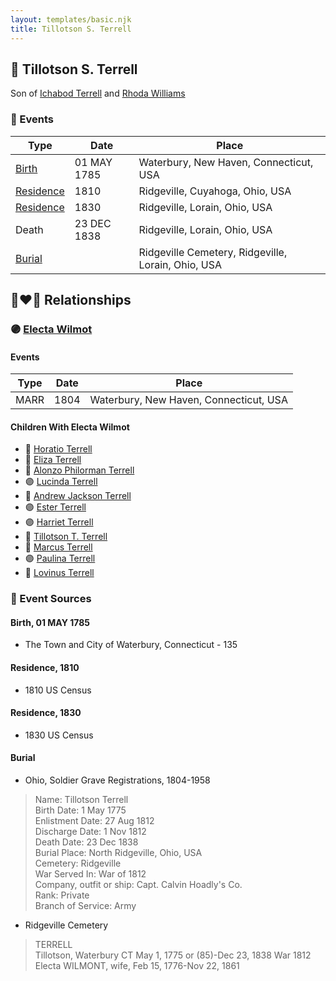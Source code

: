 ```yaml
---
layout: templates/basic.njk
title: Tillotson S. Terrell
---
```

## 🔵 Tillotson S. Terrell

Son of [Ichabod Terrell](/people/6/66420816) and [Rhoda Williams](/people/2/220352)

### 📆 Events

Type | Date | Place
------ | ------ | ------
[Birth](#event-0) | 01 MAY 1785 | Waterbury, New Haven, Connecticut, USA
[Residence](#event-1) | 1810 | Ridgeville, Cuyahoga, Ohio, USA
[Residence](#event-2) | 1830 | Ridgeville, Lorain, Ohio, USA
Death | 23 DEC 1838 | Ridgeville, Lorain, Ohio, USA
[Burial](#event-4) |  | Ridgeville Cemetery, Ridgeville, Lorain, Ohio, USA

## 👩‍❤️‍👨 Relationships

### 🟣 [Electa Wilmot](/people/7/77370498)

#### Events

Type | Date | Place
------ | ------ | ------
MARR | 1804 | Waterbury, New Haven, Connecticut, USA
#### Children With Electa Wilmot
* 🔵 [Horatio Terrell](/people/7/74880220)
* 🔵 [Eliza Terrell](/people/1/14584373)
* 🔵 [Alonzo Philorman Terrell](/people/1/16020599)
* 🟣 [Lucinda Terrell](/people/9/94352489)
* 🔵 [Andrew Jackson Terrell](/people/1/15331189)
* 🟣 [Ester Terrell](/people/2/27094826)
* 🟣 [Harriet Terrell](/people/4/44975736)
* 🔵 [Tillotson T. Terrell](/people/5/59687792)
* 🔵 [Marcus Terrell](/people/2/231106)
* 🟣 [Paulina Terrell](/people/1/17012140)
* 🔵 [Lovinus Terrell](/people/8/80690232)
### 📰 Event Sources

#### <a id="event-0"></a> Birth, 01 MAY 1785
* The Town and City of Waterbury, Connecticut  - 135

#### <a id="event-1"></a> Residence, 1810
* 1810 US Census

#### <a id="event-2"></a> Residence, 1830
* 1830 US Census

#### <a id="event-4"></a> Burial
* Ohio, Soldier Grave Registrations, 1804-1958
>   
  > Name: Tillotson Terrell  
  > Birth Date: 1 May 1775  
  > Enlistment Date: 27 Aug 1812  
  > Discharge Date: 1 Nov 1812  
  > Death Date: 23 Dec 1838  
  > Burial Place: North Ridgeville, Ohio, USA  
  > Cemetery: Ridgeville  
  > War Served In: War of 1812  
  > Company, outfit or ship: Capt. Calvin Hoadly's Co.  
  > Rank: Private  
  > Branch of Service: Army
* Ridgeville Cemetery
>   
  > TERRELL  
  > Tillotson, Waterbury CT May 1, 1775 or (85)-Dec 23, 1838 War 1812  
  > Electa WILMONT, wife, Feb 15, 1776-Nov 22, 1861